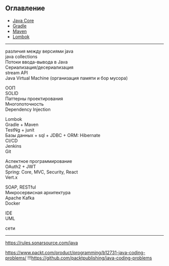 ## Оглавление

+ [Java Core](core.md)
+ [Gradle](gradle.md)
+ [Maven](maven.md)
+ [Lombok](lombok.md)












--------
различия между версиями java <br>
java collections <br>
Потоки ввода-вывода в Java <br>
Сериализация/десериализация <br>
stream API <br>
Java Virtual Machine (организация памяти и бор мусора) <br>

ООП <br>
SOLID <br>
Паттерны проектирования <br>
Многопоточность <br>
Dependency Injection <br>

Lombok <br>
Gradle + Maven <br>
TestNg + junit <br>
Базы данных + sql  + JDBC + ORM: Hibernate <br>
CI/CD <br>
Jenkins <br>
Git <br>

Аспектное программирование <br>
OAuth2 + JWT <br>
Spring: Core, MVC, Security, React <br>
Vert.x <br>

SOAP, RESTful <br>
Микросервисная архитектура <br>
Apache Kafka <br>
Docker <br>


IDE <br>
UML <br>

сети <br>





___
https://rules.sonarsource.com/java


https://www.packt.com/product/programming/b12731-java-coding-problems/
!!!https://github.com/packtpublishing/java-coding-problems



